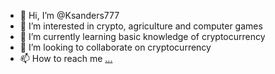 - 👋 Hi, I’m @Ksanders777
- 👀 I’m interested in crypto, agriculture and computer games
- 🌱 I’m currently learning basic knowledge of cryptocurrency
- 💞️ I’m looking to collaborate on cryptocurrency
- 📫 How to reach me [...](https://twitter.com/Krplesen)

<!---
Ksanders777/Ksanders777 is a ✨ special ✨ repository because its `README.md` (this file) appears on your GitHub profile.
You can click the Preview link to take a look at your changes.
--->
